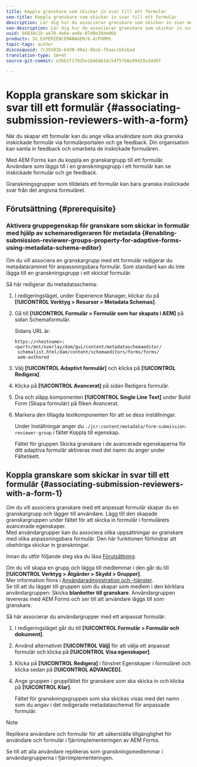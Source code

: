 ```yaml
---
title: Koppla granskare som skickar in svar till ett formulär
seo-title: Koppla granskare som skickar in svar till ett formulär
description: Lär dig hur du associerar granskare som skickar in svar med ett formulär i AEM Forms. Associerade granskare granskar ett formulär som skickats via formulärportalen.
seo-description: Lär dig hur du associerar granskare som skickar in svar med ett formulär i AEM Forms. Associerade granskare granskar ett formulär som skickats via formulärportalen.
uuid: 66834c2b-ae70-4a6e-ae8e-07d0e38de06b
products: SG_EXPERIENCEMANAGER/6.4/FORMS
topic-tags: author
discoiquuid: 7c39383b-b430-40a1-9bcb-f5aaccb616ad
translation-type: tm+mt
source-git-commit: e2bb2f17035e16864b1dc54f5768a99429a3dd9f

---
```



# Koppla granskare som skickar in svar till ett formulär {#associating-submission-reviewers-with-a-form}

När du skapar ett formulär kan du ange vilka användare som ska granska inskickade formulär via formulärportalen och ge feedback. Din organisation kan samla in feedback och omarbeta de inskickade formulären.

Med AEM Forms kan du koppla en granskargrupp till ett formulär. Användare som läggs till i en granskningsgrupp i ett formulär kan se inskickade formulär och ge feedback.

Granskningsgrupper som tilldelats ett formulär kan bara granska inskickade svar från det angivna formuläret.

## Förutsättning {#prerequisite}

### Aktivera gruppegenskap för granskare som skickar in formulär med hjälp av schemaredigeraren för metadata {#enabling-submission-reviewer-groups-property-for-adaptive-forms-using-metadata-schema-editor}

Om du vill associera en granskargrupp med ett formulär redigerar du metadatarammet för anpassningsbara formulär. Som standard kan du inte lägga till en granskningsgrupp i ett skickat formulär.

Så här redigerar du metadataschema:

1. I redigeringsläget, under Experience Manager, klickar du på **[!UICONTROL Verktyg > Resurser > Metadata Schemas]**.
1. Gå till **[!UICONTROL Formulär > Formulär som har skapats i AEM]** på sidan Schemaformulär.

   Sidans URL är:

   ```
   https://<hostname>:<port>/mnt/overlay/dam/gui/content/metadataschemaeditor/
    schemalist.html/dam/content/schemaeditors/forms/forms/
    aem-authored
   ```

1. Välj **[!UICONTROL Adaptivt formulär]** och klicka på **[!UICONTROL Redigera]**.
1. Klicka på **[!UICONTROL Avancerat]** på sidan Redigera formulär.
1. Dra och släpp komponenten **[!UICONTROL Single Line Text]** under Build Form (Skapa formulär) på fliken Avancerat.
1. Markera den tillagda textkomponenten för att se dess inställningar.

   Under Inställningar anger du `./jcr:content/metadata/form-submission-reviewer-group` i fältet Koppla till egenskap.

   Fältet för gruppen Skicka granskare i de avancerade egenskaperna för ditt adaptiva formulär aktiveras med det namn du anger under Fältetikett.

## Koppla granskare som skickar in svar till ett formulär {#associating-submission-reviewers-with-a-form-1}

Om du vill associera granskare med ett anpassat formulär skapar du en granskargrupp och lägger till användare. Lägg till den skapade granskargruppen under fältet för att skicka in formulär i formulärets avancerade egenskaper.\
Med användargrupper kan du associera olika uppsättningar av granskare med olika anpassningsbara formulär. Den här funktionen förhindrar att obehöriga skickar in granskningar.

Innan du utför följande steg ska du läsa [Förutsättning](/help/forms/using/adding-reviewers-form.md#prerequisite).

Om du vill skapa en grupp och lägga till medlemmar i den går du till **[!UICONTROL Verktyg > Åtgärder > Skydd > Grupper]**.\
Mer information finns i [Användaradministration och -tjänster](/help/sites-administering/security.md).\
Se till att du lägger till gruppen som du skapar som medlem i den körklara användargruppen: Skicka **blanketter till granskare**. Användargruppen levereras med AEM Forms och ser till att användare läggs till som granskare.

Så här associerar du användargrupper med ett anpassat formulär:

1. I redigeringsläget går du till **[!UICONTROL Formulär > Formulär och dokument]**.
1. Använd alternativet **[!UICONTROL Välj]** för att välja ett anpassat formulär och klicka på **[!UICONTROL Visa egenskaper]**.
1. Klicka på **[!UICONTROL Redigera]** i fönstret Egenskaper i formuläret och klicka sedan på **[!UICONTROL ADVANCED]**.
1. Ange gruppen i gruppfältet för granskare som ska skicka in och klicka på **[!UICONTROL Klar]**.

   Fältet för granskningsgruppen som ska skickas visas med det namn som du angav i det redigerade metadataschemat för anpassade formulär.

>[!NOTE]
>
>Replikera användare och formulär för att säkerställa tillgänglighet för användare och formulär i fjärrimplementeringen av AEM Forms.
>
>Se till att alla användare replikeras som granskningsmedlemmar i användargrupperna i fjärrimplementeringen.

